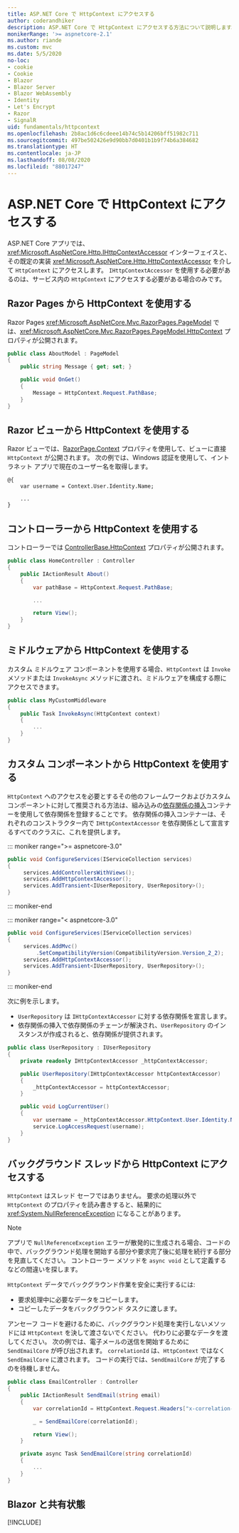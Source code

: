 ```yaml
---
title: ASP.NET Core で HttpContext にアクセスする
author: coderandhiker
description: ASP.NET Core で HttpContext にアクセスする方法について説明します。
monikerRange: '>= aspnetcore-2.1'
ms.author: riande
ms.custom: mvc
ms.date: 5/5/2020
no-loc:
- cookie
- Cookie
- Blazor
- Blazor Server
- Blazor WebAssembly
- Identity
- Let's Encrypt
- Razor
- SignalR
uid: fundamentals/httpcontext
ms.openlocfilehash: 2b8ac1d6c6cdeee14b74c5b14206bff51982c711
ms.sourcegitcommit: 497be502426e9d90bb7d0401b1b9f74b6a384682
ms.translationtype: HT
ms.contentlocale: ja-JP
ms.lasthandoff: 08/08/2020
ms.locfileid: "88017247"
---
```

# <a name="access-httpcontext-in-aspnet-core"></a>ASP.NET Core で HttpContext にアクセスする

ASP.NET Core アプリでは、<xref:Microsoft.AspNetCore.Http.IHttpContextAccessor> インターフェイスと、その既定の実装 <xref:Microsoft.AspNetCore.Http.HttpContextAccessor> を介して `HttpContext` にアクセスします。 `IHttpContextAccessor` を使用する必要があるのは、サービス内の `HttpContext` にアクセスする必要がある場合のみです。

## <a name="use-httpcontext-from-no-locrazor-pages"></a>Razor Pages から HttpContext を使用する

Razor Pages <xref:Microsoft.AspNetCore.Mvc.RazorPages.PageModel> では、<xref:Microsoft.AspNetCore.Mvc.RazorPages.PageModel.HttpContext> プロパティが公開されます。

```csharp
public class AboutModel : PageModel
{
    public string Message { get; set; }

    public void OnGet()
    {
        Message = HttpContext.Request.PathBase;
    }
}
```

## <a name="use-httpcontext-from-a-no-locrazor-view"></a>Razor ビューから HttpContext を使用する

Razor ビューでは、[RazorPage.Context](xref:Microsoft.AspNetCore.Mvc.Razor.RazorPage.Context) プロパティを使用して、ビューに直接 `HttpContext` が公開されます。 次の例では、Windows 認証を使用して、イントラネット アプリで現在のユーザー名を取得します。

```cshtml
@{
    var username = Context.User.Identity.Name;
    
    ...
}
```

## <a name="use-httpcontext-from-a-controller"></a>コントローラーから HttpContext を使用する

コントローラーでは [ControllerBase.HttpContext](xref:Microsoft.AspNetCore.Mvc.ControllerBase.HttpContext) プロパティが公開されます。

```csharp
public class HomeController : Controller
{
    public IActionResult About()
    {
        var pathBase = HttpContext.Request.PathBase;

        ...

        return View();
    }
}
```

## <a name="use-httpcontext-from-middleware"></a>ミドルウェアから HttpContext を使用する

カスタム ミドルウェア コンポーネントを使用する場合、`HttpContext` は `Invoke` メソッドまたは `InvokeAsync` メソッドに渡され、ミドルウェアを構成する際にアクセスできます。

```csharp
public class MyCustomMiddleware
{
    public Task InvokeAsync(HttpContext context)
    {
        ...
    }
}
```

## <a name="use-httpcontext-from-custom-components"></a>カスタム コンポーネントから HttpContext を使用する

`HttpContext` へのアクセスを必要とするその他のフレームワークおよびカスタム コンポーネントに対して推奨される方法は、組み込みの[依存関係の挿入](xref:fundamentals/dependency-injection)コンテナーを使用して依存関係を登録することです。 依存関係の挿入コンテナーは、それぞれのコンストラクター内で `IHttpContextAccessor` を依存関係として宣言するすべてのクラスに、これを提供します。

::: moniker range=">= aspnetcore-3.0"

```csharp
public void ConfigureServices(IServiceCollection services)
{
     services.AddControllersWithViews();
     services.AddHttpContextAccessor();
     services.AddTransient<IUserRepository, UserRepository>();
}
```

::: moniker-end

::: moniker range="< aspnetcore-3.0"

```csharp
public void ConfigureServices(IServiceCollection services)
{
     services.AddMvc()
         .SetCompatibilityVersion(CompatibilityVersion.Version_2_2);
     services.AddHttpContextAccessor();
     services.AddTransient<IUserRepository, UserRepository>();
}
```

::: moniker-end

次に例を示します。

* `UserRepository` は `IHttpContextAccessor` に対する依存関係を宣言します。
* 依存関係の挿入で依存関係のチェーンが解決され、`UserRepository` のインスタンスが作成されると、依存関係が提供されます。

```csharp
public class UserRepository : IUserRepository
{
    private readonly IHttpContextAccessor _httpContextAccessor;

    public UserRepository(IHttpContextAccessor httpContextAccessor)
    {
        _httpContextAccessor = httpContextAccessor;
    }

    public void LogCurrentUser()
    {
        var username = _httpContextAccessor.HttpContext.User.Identity.Name;
        service.LogAccessRequest(username);
    }
}
```

## <a name="httpcontext-access-from-a-background-thread"></a>バックグラウンド スレッドから HttpContext にアクセスする

`HttpContext` はスレッド セーフではありません。 要求の処理以外で `HttpContext` のプロパティを読み書きすると、結果的に <xref:System.NullReferenceException> になることがあります。

> [!NOTE]
> アプリで `NullReferenceException` エラーが散発的に生成される場合、コードの中で、バックグラウンド処理を開始する部分や要求完了後に処理を続行する部分を見直してください。 コントローラー メソッドを `async void` として定義するなどの間違いを探します。

`HttpContext` データでバックグラウンド作業を安全に実行するには:

* 要求処理中に必要なデータをコピーします。
* コピーしたデータをバックグラウンド タスクに渡します。

アンセーフ コードを避けるために、バックグラウンド処理を実行しないメソッドには `HttpContext` を決して渡さないでください。 代わりに必要なデータを渡してください。 次の例では、電子メールの送信を開始するために `SendEmailCore` が呼び出されます。 `correlationId` は、`HttpContext` ではなく `SendEmailCore` に渡されます。 コードの実行では、`SendEmailCore` が完了するのを待機しません。

```csharp
public class EmailController : Controller
{
    public IActionResult SendEmail(string email)
    {
        var correlationId = HttpContext.Request.Headers["x-correlation-id"].ToString();

        _ = SendEmailCore(correlationId);

        return View();
    }

    private async Task SendEmailCore(string correlationId)
    {
        ...
    }
}
```

## <a name="no-locblazor-and-shared-state"></a>Blazor と共有状態

[!INCLUDE[](~/includes/blazor-security/blazor-shared-state.md)]
